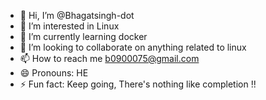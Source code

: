 - 👋 Hi, I’m @Bhagatsingh-dot
- 👀 I’m interested in Linux 
- 🌱 I’m currently learning docker
- 💞️ I’m looking to collaborate on anything related to linux 
- 📫 How to reach me b0900075@gmail.com
- 😄 Pronouns: HE
- ⚡ Fun fact: Keep going, There's nothing like completion !!

<!---
Bhagatsingh-dot/Bhagatsingh-dot is a ✨ special ✨ repository because its `README.md` (this file) appears on your GitHub profile.
You can click the Preview link to take a look at your changes.
--->

